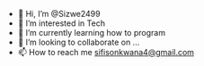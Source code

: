 - 👋 Hi, I’m @Sizwe2499
- 👀 I’m interested in Tech
- 🌱 I’m currently learning how to program
- 💞️ I’m looking to collaborate on ...
- 📫 How to reach me sifisonkwana4@gmail.com

<!---
Sizwe2499/Sizwe2499 is a ✨ special ✨ repository because its `README.md` (this file) appears on your GitHub profile.
You can click the Preview link to take a look at your changes.
--->
